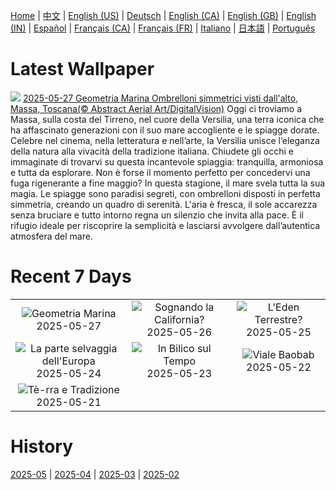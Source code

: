 [Home](../README.md) | [中文](zh-CN.md) | [English (US)](en-US.md) | [Deutsch](de-DE.md) | [English (CA)](en-CA.md) | [English (GB)](en-GB.md) | [English (IN)](en-IN.md) | [Español](es-ES.md) | [Français (CA)](fr-CA.md) | [Français (FR)](fr-FR.md) | [Italiano](it-IT.md) | [日本語](ja-JP.md) | [Português](pt-BR.md)

# Latest Wallpaper
![](https://www.bing.com/th?id=OHR.OmbrelliMassa_IT-IT4285785207_UHD.jpg)
[2025-05-27 Geometria Marina Ombrelloni simmetrici visti dall'alto, Massa, Toscana(© Abstract Aerial Art/DigitalVision)](https://www.bing.com/th?id=OHR.OmbrelliMassa_IT-IT4285785207_UHD.jpg)
Oggi ci troviamo a Massa, sulla costa del Tirreno, nel cuore della Versilia, una terra iconica che ha affascinato generazioni con il suo mare accogliente e le spiagge dorate. Celebre nel cinema, nella letteratura e nell’arte, la Versilia unisce l’eleganza della natura alla vivacità della tradizione italiana. Chiudete gli occhi e immaginate di trovarvi su questa incantevole spiaggia: tranquilla, armoniosa e tutta da esplorare. Non è forse il momento perfetto per concedervi una fuga rigenerante a fine maggio? In questa stagione, il mare svela tutta la sua magia. Le spiagge sono paradisi segreti, con ombrelloni disposti in perfetta simmetria, creando un quadro di serenità. L'aria è fresca, il sole accarezza senza bruciare e tutto intorno regna un silenzio che invita alla pace. È il rifugio ideale per riscoprire la semplicità e lasciarsi avvolgere dall’autentica atmosfera del mare.

# Recent 7 Days
|  |  |  |
|:---:|:---:|:---:|
| ![](https://www.bing.com/th?id=OHR.OmbrelliMassa_IT-IT4285785207_400x240.jpg "Geometria Marina") 2025-05-27 | ![](https://www.bing.com/th?id=OHR.MountHamilton_IT-IT9272623470_400x240.jpg "Sognando la California?") 2025-05-26 | ![](https://www.bing.com/th?id=OHR.ButchartFlowers_IT-IT6049925275_400x240.jpg "L'Eden Terrestre?") 2025-05-25 |
| ![](https://www.bing.com/th?id=OHR.JotunheimenPark_IT-IT9090188682_400x240.jpg "La parte selvaggia dell'Europa") 2025-05-24 | ![](https://www.bing.com/th?id=OHR.ButterflyTurtle_IT-IT7843435777_400x240.jpg "In Bilico sul Tempo") 2025-05-23 | ![](https://www.bing.com/th?id=OHR.BaobabAvenue_IT-IT7755407638_400x240.jpg "Viale Baobab") 2025-05-22 |
| ![](https://www.bing.com/th?id=OHR.SongyangTeaGarden_IT-IT7668449954_400x240.jpg "Tè-rra e Tradizione") 2025-05-21 |  |  |

# History
[2025-05](../archives/wallpaper/it-IT/w_2025_05.md) | [2025-04](../archives/wallpaper/it-IT/w_2025_04.md) | [2025-03](../archives/wallpaper/it-IT/w_2025_03.md) | [2025-02](../archives/wallpaper/it-IT/w_2025_02.md)
